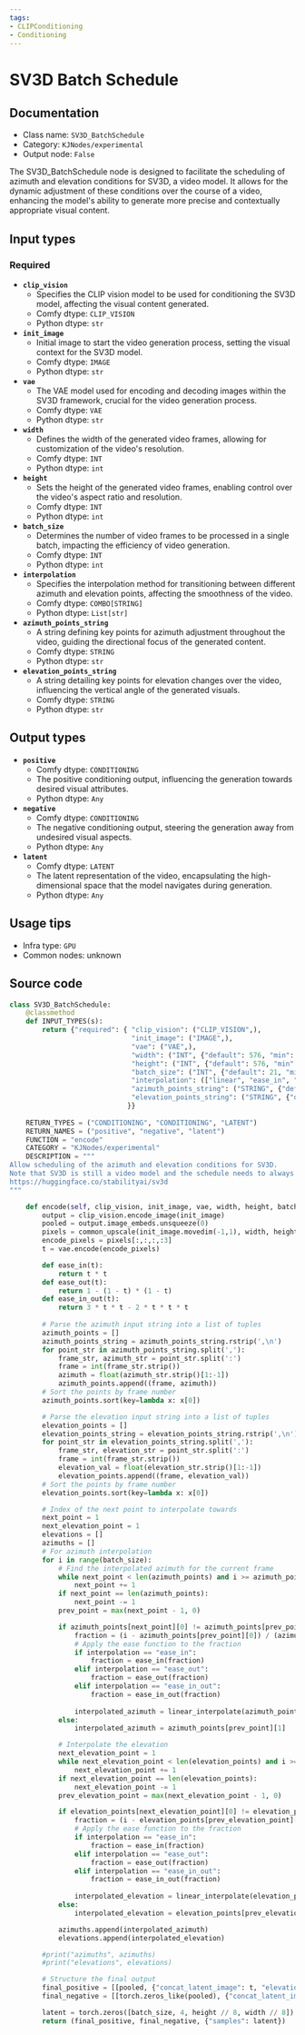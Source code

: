 ```yaml
---
tags:
- CLIPConditioning
- Conditioning
---
```


# SV3D Batch Schedule
## Documentation
- Class name: `SV3D_BatchSchedule`
- Category: `KJNodes/experimental`
- Output node: `False`

The SV3D_BatchSchedule node is designed to facilitate the scheduling of azimuth and elevation conditions for SV3D, a video model. It allows for the dynamic adjustment of these conditions over the course of a video, enhancing the model's ability to generate more precise and contextually appropriate visual content.
## Input types
### Required
- **`clip_vision`**
    - Specifies the CLIP vision model to be used for conditioning the SV3D model, affecting the visual content generated.
    - Comfy dtype: `CLIP_VISION`
    - Python dtype: `str`
- **`init_image`**
    - Initial image to start the video generation process, setting the visual context for the SV3D model.
    - Comfy dtype: `IMAGE`
    - Python dtype: `str`
- **`vae`**
    - The VAE model used for encoding and decoding images within the SV3D framework, crucial for the video generation process.
    - Comfy dtype: `VAE`
    - Python dtype: `str`
- **`width`**
    - Defines the width of the generated video frames, allowing for customization of the video's resolution.
    - Comfy dtype: `INT`
    - Python dtype: `int`
- **`height`**
    - Sets the height of the generated video frames, enabling control over the video's aspect ratio and resolution.
    - Comfy dtype: `INT`
    - Python dtype: `int`
- **`batch_size`**
    - Determines the number of video frames to be processed in a single batch, impacting the efficiency of video generation.
    - Comfy dtype: `INT`
    - Python dtype: `int`
- **`interpolation`**
    - Specifies the interpolation method for transitioning between different azimuth and elevation points, affecting the smoothness of the video.
    - Comfy dtype: `COMBO[STRING]`
    - Python dtype: `List[str]`
- **`azimuth_points_string`**
    - A string defining key points for azimuth adjustment throughout the video, guiding the directional focus of the generated content.
    - Comfy dtype: `STRING`
    - Python dtype: `str`
- **`elevation_points_string`**
    - A string detailing key points for elevation changes over the video, influencing the vertical angle of the generated visuals.
    - Comfy dtype: `STRING`
    - Python dtype: `str`
## Output types
- **`positive`**
    - Comfy dtype: `CONDITIONING`
    - The positive conditioning output, influencing the generation towards desired visual attributes.
    - Python dtype: `Any`
- **`negative`**
    - Comfy dtype: `CONDITIONING`
    - The negative conditioning output, steering the generation away from undesired visual aspects.
    - Python dtype: `Any`
- **`latent`**
    - Comfy dtype: `LATENT`
    - The latent representation of the video, encapsulating the high-dimensional space that the model navigates during generation.
    - Python dtype: `Any`
## Usage tips
- Infra type: `GPU`
- Common nodes: unknown


## Source code
```python
class SV3D_BatchSchedule:
    @classmethod
    def INPUT_TYPES(s):
        return {"required": { "clip_vision": ("CLIP_VISION",),
                              "init_image": ("IMAGE",),
                              "vae": ("VAE",),
                              "width": ("INT", {"default": 576, "min": 16, "max": MAX_RESOLUTION, "step": 8}),
                              "height": ("INT", {"default": 576, "min": 16, "max": MAX_RESOLUTION, "step": 8}),
                              "batch_size": ("INT", {"default": 21, "min": 1, "max": 4096}),
                              "interpolation": (["linear", "ease_in", "ease_out", "ease_in_out"],),
                              "azimuth_points_string": ("STRING", {"default": "0:(0.0),\n9:(180.0),\n20:(360.0)\n", "multiline": True}),
                              "elevation_points_string": ("STRING", {"default": "0:(0.0),\n9:(0.0),\n20:(0.0)\n", "multiline": True}),
                             }}
    
    RETURN_TYPES = ("CONDITIONING", "CONDITIONING", "LATENT")
    RETURN_NAMES = ("positive", "negative", "latent")
    FUNCTION = "encode"
    CATEGORY = "KJNodes/experimental"
    DESCRIPTION = """
Allow scheduling of the azimuth and elevation conditions for SV3D.  
Note that SV3D is still a video model and the schedule needs to always go forward  
https://huggingface.co/stabilityai/sv3d
"""

    def encode(self, clip_vision, init_image, vae, width, height, batch_size, azimuth_points_string, elevation_points_string, interpolation):
        output = clip_vision.encode_image(init_image)
        pooled = output.image_embeds.unsqueeze(0)
        pixels = common_upscale(init_image.movedim(-1,1), width, height, "bilinear", "center").movedim(1,-1)
        encode_pixels = pixels[:,:,:,:3]
        t = vae.encode(encode_pixels)

        def ease_in(t):
            return t * t
        def ease_out(t):
            return 1 - (1 - t) * (1 - t)
        def ease_in_out(t):
            return 3 * t * t - 2 * t * t * t
        
        # Parse the azimuth input string into a list of tuples
        azimuth_points = []
        azimuth_points_string = azimuth_points_string.rstrip(',\n')
        for point_str in azimuth_points_string.split(','):
            frame_str, azimuth_str = point_str.split(':')
            frame = int(frame_str.strip())
            azimuth = float(azimuth_str.strip()[1:-1]) 
            azimuth_points.append((frame, azimuth))
        # Sort the points by frame number
        azimuth_points.sort(key=lambda x: x[0])

        # Parse the elevation input string into a list of tuples
        elevation_points = []
        elevation_points_string = elevation_points_string.rstrip(',\n')
        for point_str in elevation_points_string.split(','):
            frame_str, elevation_str = point_str.split(':')
            frame = int(frame_str.strip())
            elevation_val = float(elevation_str.strip()[1:-1]) 
            elevation_points.append((frame, elevation_val))
        # Sort the points by frame number
        elevation_points.sort(key=lambda x: x[0])

        # Index of the next point to interpolate towards
        next_point = 1
        next_elevation_point = 1
        elevations = []
        azimuths = []
        # For azimuth interpolation
        for i in range(batch_size):
            # Find the interpolated azimuth for the current frame
            while next_point < len(azimuth_points) and i >= azimuth_points[next_point][0]:
                next_point += 1
            if next_point == len(azimuth_points):
                next_point -= 1
            prev_point = max(next_point - 1, 0)

            if azimuth_points[next_point][0] != azimuth_points[prev_point][0]:
                fraction = (i - azimuth_points[prev_point][0]) / (azimuth_points[next_point][0] - azimuth_points[prev_point][0])
                # Apply the ease function to the fraction
                if interpolation == "ease_in":
                    fraction = ease_in(fraction)
                elif interpolation == "ease_out":
                    fraction = ease_out(fraction)
                elif interpolation == "ease_in_out":
                    fraction = ease_in_out(fraction)
                
                interpolated_azimuth = linear_interpolate(azimuth_points[prev_point][1], azimuth_points[next_point][1], fraction)
            else:
                interpolated_azimuth = azimuth_points[prev_point][1]

            # Interpolate the elevation
            next_elevation_point = 1
            while next_elevation_point < len(elevation_points) and i >= elevation_points[next_elevation_point][0]:
                next_elevation_point += 1
            if next_elevation_point == len(elevation_points):
                next_elevation_point -= 1
            prev_elevation_point = max(next_elevation_point - 1, 0)

            if elevation_points[next_elevation_point][0] != elevation_points[prev_elevation_point][0]:
                fraction = (i - elevation_points[prev_elevation_point][0]) / (elevation_points[next_elevation_point][0] - elevation_points[prev_elevation_point][0])
                # Apply the ease function to the fraction
                if interpolation == "ease_in":
                    fraction = ease_in(fraction)
                elif interpolation == "ease_out":
                    fraction = ease_out(fraction)
                elif interpolation == "ease_in_out":
                    fraction = ease_in_out(fraction)
                
                interpolated_elevation = linear_interpolate(elevation_points[prev_elevation_point][1], elevation_points[next_elevation_point][1], fraction)
            else:
                interpolated_elevation = elevation_points[prev_elevation_point][1]

            azimuths.append(interpolated_azimuth)
            elevations.append(interpolated_elevation)

        #print("azimuths", azimuths)
        #print("elevations", elevations)

        # Structure the final output
        final_positive = [[pooled, {"concat_latent_image": t, "elevation": elevations, "azimuth": azimuths}]]
        final_negative = [[torch.zeros_like(pooled), {"concat_latent_image": torch.zeros_like(t),"elevation": elevations, "azimuth": azimuths}]]

        latent = torch.zeros([batch_size, 4, height // 8, width // 8])
        return (final_positive, final_negative, {"samples": latent})

```
